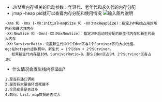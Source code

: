 * JVM堆内存相关的启动参数：年轻代、老年代和永久代的内存分配
* jmap -heap pid就可以查看内存分配和使用情况
![输入图片说明](https://github.com/qccr-twl2123/springcloud/blob/master/images/jvm内存分配.png "在这里输入图片标题")

```text
-Xms 和 -Xmx (-XX:InitialHeapSize 和 -XX:MaxHeapSize)：指定JVM初始占用的堆内存和最大堆内存
-XX:NewSize 和 -Xmn(-XX:MaxNewSize)：指定JVM启动时分配的新生代内存和新生代最大内存
-XX:SurvivorRatio：设置新生代中1个Eden区与1个Survivor区的大小比值。
eg:在hotspot虚拟机中，新生代 = 1个Eden + 2个Survivor。
   如果新生代内存是10M，SurvivorRatio=8，那么Eden区占8M，2个Survivor区各占1M。
```

* 什么情况会发生栈内存溢出?
```text
1.是否有递归调用
2.是否有大量循环或死循环
3.全局变量是否过多
4.数组、List、map数据是否过大


```